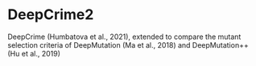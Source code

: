 # DeepCrime2
DeepCrime (Humbatova et al., 2021), extended to compare the mutant selection criteria of DeepMutation (Ma et al., 2018) and DeepMutation++ (Hu et al., 2019)
